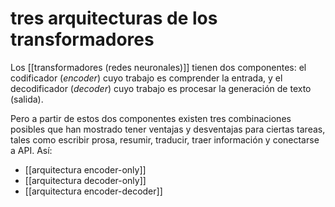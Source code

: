 # tres arquitecturas de los transformadores
Los [[transformadores (redes neuronales)]] tienen dos componentes: el codificador (*encoder*) cuyo trabajo es comprender la entrada, y el decodificador (*decoder*) cuyo trabajo es procesar la generación de texto (salida).

Pero a partir de estos dos componentes existen tres combinaciones posibles que han mostrado tener ventajas y desventajas para ciertas tareas, tales como escribir prosa, resumir, traducir, traer información y conectarse a API. Así:

- [[arquitectura encoder-only]]
- [[arquitectura decoder-only]]
- [[arquitectura encoder-decoder]]
